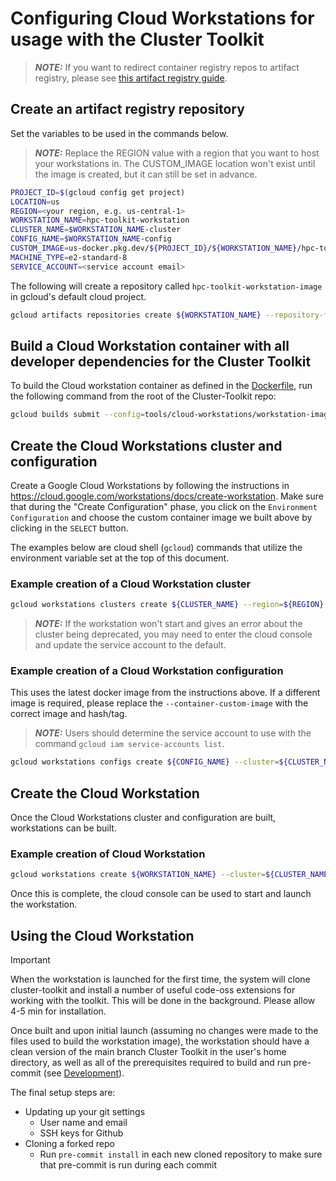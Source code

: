 # Configuring Cloud Workstations for usage with the Cluster Toolkit

> **_NOTE:_** If you want to redirect container registry repos to artifact registry, please see
> [this artifact registry guide](https://cloud.google.com/artifact-registry/docs/transition/setup-gcr-repo?&_ga=2.33584865.-1391632029.1681343137#redirect-enable).

## Create an artifact registry repository

Set the variables to be used in the commands below.

> **_NOTE:_** Replace the REGION value with a region that you want to host your workstations in.  The CUSTOM_IMAGE location won't exist until the image is created, but it can still be set in advance.

```sh
PROJECT_ID=$(gcloud config get project)
LOCATION=us
REGION=<your region, e.g. us-central-1>
WORKSTATION_NAME=hpc-toolkit-workstation
CLUSTER_NAME=$WORKSTATION_NAME-cluster
CONFIG_NAME=$WORKSTATION_NAME-config
CUSTOM_IMAGE=us-docker.pkg.dev/${PROJECT_ID}/${WORKSTATION_NAME}/hpc-toolkit-workstation:latest
MACHINE_TYPE=e2-standard-8
SERVICE_ACCOUNT=<service account email>
```

The following will create a repository called `hpc-toolkit-workstation-image` in gcloud's default cloud project.

```sh
gcloud artifacts repositories create ${WORKSTATION_NAME} --repository-format=docker --location=${LOCATION} --project=${PROJECT_ID}
```

## Build a Cloud Workstation container with all developer dependencies for the Cluster Toolkit

To build the Cloud workstation container as defined in the [Dockerfile](./Dockerfile), run the following command from the root of the Cluster-Toolkit repo:

```sh
gcloud builds submit --config=tools/cloud-workstations/workstation-image.yaml --substitutions _LOCATION=${LOCATION},_REPO=${WORKSTATION_NAME} --project ${PROJECT_ID}
```

## Create the Cloud Workstations cluster and configuration

Create a Google Cloud Workstations by following the instructions in https://cloud.google.com/workstations/docs/create-workstation.
Make sure that during the "Create Configuration" phase, you click on the `Environment Configuration` and choose the custom container image we built above by clicking in the `SELECT` button.

The examples below are cloud shell (`gcloud`) commands that utilize the environment variable set at the top of this document.

### Example creation of a Cloud Workstation cluster

```sh
gcloud workstations clusters create ${CLUSTER_NAME} --region=${REGION} --project=${PROJECT_ID}
```

> **_NOTE:_** If the workstation won't start and gives an error about the cluster being deprecated, you may need to enter the cloud console and update the service account to the default.

### Example creation of a Cloud Workstation configuration

This uses the latest docker image from the instructions above.  If a different image is required, please replace the `--container-custom-image` with the correct image and hash/tag.

> **_NOTE:_** Users should determine the service account to use with the command `gcloud iam service-accounts list`.

```sh
gcloud workstations configs create ${CONFIG_NAME} --cluster=${CLUSTER_NAME} --region=${REGION} --project=${PROJECT_ID} --machine-type=${MACHINE_TYPE} --container-custom-image=${CUSTOM_IMAGE} --service-account=${SERVICE_ACCOUNT}
```

## Create the Cloud Workstation

Once the Cloud Workstations cluster and configuration are built, workstations can be built.

### Example creation of Cloud Workstation

```sh
gcloud workstations create ${WORKSTATION_NAME} --cluster=${CLUSTER_NAME} --config=${CONFIG_NAME} --region=${REGION} 
```

Once this is complete, the cloud console can be used to start and launch the workstation.

## Using the Cloud Workstation

> [!IMPORTANT]
> When the workstation is launched for the first time, the system will clone cluster-toolkit and install a number of useful code-oss extensions for working with the toolkit.  This will be done in the background.  Please allow 4-5 min for installation.

Once built and upon initial launch (assuming no changes were made to the files used to build the workstation image), the workstation should have a clean version of the main branch Cluster Toolkit in the user's home directory, as well as all of the prerequisites required to build and run pre-commit (see [Development](../../README.md#development)).

The final setup steps are:

* Updating up your git settings
  * User name and email
  * SSH keys for Github
* Cloning a forked repo
  * Run `pre-commit install` in each new cloned repository to make sure that pre-commit is run during each commit
